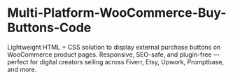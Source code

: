 # Multi-Platform-WooCommerce-Buy-Buttons-Code
Lightweight HTML + CSS solution to display external purchase buttons on WooCommerce product pages. Responsive, SEO-safe, and plugin-free — perfect for digital creators selling across Fiverr, Etsy, Upwork, Promptbase, and more.
